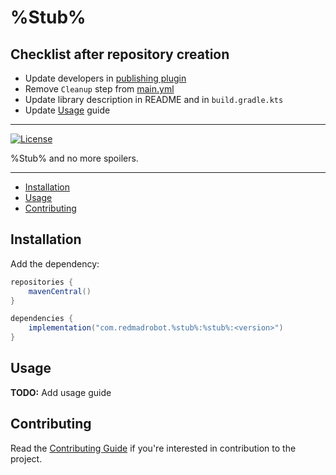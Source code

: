 # %Stub%

## Checklist after repository creation

- Update developers in [publishing plugin](buildSrc/src/main/kotlin/convention.publishing.gradle.kts)
- Remove `Cleanup` step from [main.yml](.github/workflows/main.yml)
- Update library description in README and in `build.gradle.kts`
- Update [Usage](#usage) guide
---

[![License](https://img.shields.io/github/license/RedMadRobot/%Stub%?style=flat-square)][license]

%Stub% and no more spoilers.

---
<!-- START doctoc generated TOC please keep comment here to allow auto update -->
<!-- DON'T EDIT THIS SECTION, INSTEAD RE-RUN doctoc TO UPDATE -->

- [Installation](#installation)
- [Usage](#usage)
- [Contributing](#contributing)

<!-- END doctoc generated TOC please keep comment here to allow auto update -->

## Installation

Add the dependency:

```groovy
repositories {
    mavenCentral()
}

dependencies {
    implementation("com.redmadrobot.%stub%:%stub%:<version>")
}
```

## Usage

**TODO:** Add usage guide

## Contributing

Read the [Contributing Guide](CONTRIBUTING.md) if you're interested in contribution to the project.

[license]: LICENSE
